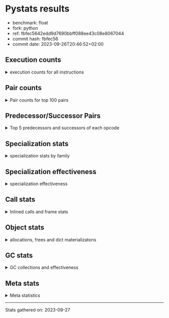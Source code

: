 
# Pystats results

- benchmark: float
- fork: python
- ref: fbfec5642edd9d7690bbff088ee43c08e8067044
- commit hash: fbfec56
- commit date: 2023-09-26T20:46:52+02:00

## Execution counts

<details>
<summary> execution counts for all instructions </summary>

|Name | Count | Self | Cumulative | Miss ratio | 
|---|---:|---:|---:|---:|
| LOAD_FAST | 185,999,940 | 25.0% | 25.0% |  |
| LOAD_ATTR_SLOT | 89,999,460 | 12.1% | 37.1% |  |
| STORE_FAST | 54,000,240 | 7.3% | 44.4% |  |
| STORE_ATTR_SLOT | 53,999,820 | 7.3% | 51.6% |  |
| BINARY_OP | 30,007,400 | 4.0% | 55.6% |  |
| LOAD_FAST_LOAD_FAST | 30,000,000 | 4.0% | 59.7% |  |
| LOAD_GLOBAL_MODULE | 24,000,160 | 3.2% | 62.9% |  |
| COPY | 24,000,000 | 3.2% | 66.1% |  |
| BINARY_OP_MULTIPLY_FLOAT | 24,000,000 | 3.2% | 69.4% |  |
| RESUME_CHECK | 18,000,120 | 2.4% | 71.8% | 0.0% |
| SWAP | 18,000,000 | 2.4% | 74.2% |  |
| CALL_BUILTIN_O | 18,000,000 | 2.4% | 76.6% |  |
| JUMP_BACKWARD | 17,999,940 | 2.4% | 79.0% |  |
| POP_JUMP_IF_FALSE | 17,999,880 | 2.4% | 81.5% |  |
| COMPARE_OP_FLOAT | 17,999,820 | 2.4% | 83.9% |  |
| LOAD_CONST | 12,000,300 | 1.6% | 85.5% |  |
| FOR_ITER_LIST | 12,000,060 | 1.6% | 87.1% |  |
| RETURN_CONST | 12,000,000 | 1.6% | 88.7% |  |
| CALL_PY_EXACT_ARGS | 12,000,000 | 1.6% | 90.3% |  |
| BINARY_OP_ADD_FLOAT | 12,000,000 | 1.6% | 91.9% |  |
| LOAD_ATTR_METHOD_NO_DICT | 11,999,940 | 1.6% | 93.5% |  |
| JUMP_FORWARD | 11,995,080 | 1.6% | 95.2% |  |
| CALL | 6,001,820 | 0.8% | 96.0% |  |
| RETURN_VALUE | 6,000,120 | 0.8% | 96.8% |  |
| POP_TOP | 6,000,120 | 0.8% | 97.6% |  |
| INTERPRETER_EXIT | 6,000,060 | 0.8% | 98.4% |  |
| FOR_ITER_RANGE | 6,000,060 | 0.8% | 99.2% |  |
| STORE_SUBSCR_LIST_INT | 6,000,000 | 0.8% | 100.0% |  |
| PUSH_NULL | 300 | 0.0% | 100.0% |  |
| GET_ITER | 180 | 0.0% | 100.0% |  |
| LOAD_DEREF | 120 | 0.0% | 100.0% |  |
| LOAD_GLOBAL | 100 | 0.0% | 100.0% |  |
| LOAD_ATTR_MODULE | 100 | 0.0% | 100.0% |  |
| NOP | 60 | 0.0% | 100.0% |  |
| LOAD_GLOBAL_BUILTIN | 60 | 0.0% | 100.0% |  |
| LOAD_ATTR | 60 | 0.0% | 100.0% |  |
| COPY_FREE_VARS | 60 | 0.0% | 100.0% |  |
| COMPARE_OP_INT | 60 | 0.0% | 100.0% |  |
| CALL_FUNCTION_EX | 60 | 0.0% | 100.0% |  |
| CALL_BUILTIN_CLASS | 60 | 0.0% | 100.0% |  |
| BUILD_LIST | 60 | 0.0% | 100.0% |  |
| BINARY_SUBSCR_LIST_INT | 60 | 0.0% | 100.0% |  |
| BINARY_SLICE | 60 | 0.0% | 100.0% |  |
| BINARY_OP_SUBTRACT_FLOAT | 60 | 0.0% | 100.0% |  |
| COMPARE_OP | 20 | 0.0% | 100.0% |  |
| BINARY_SUBSCR | 20 | 0.0% | 100.0% |  |


</details>

## Pair counts

<details>
<summary> Pair counts for top 100 pairs </summary>

|Pair | Count | Self | Cumulative | 
|---|---:|---:|---:|
| LOAD_FAST LOAD_ATTR_SLOT | 71,999,460 | 9.7% | 9.7% |
| LOAD_ATTR_SLOT LOAD_FAST | 42,004,560 | 5.6% | 15.3% |
| LOAD_FAST STORE_ATTR_SLOT | 35,999,820 | 4.8% | 20.2% |
| STORE_FAST LOAD_FAST | 30,000,180 | 4.0% | 24.2% |
| STORE_ATTR_SLOT LOAD_FAST | 29,999,820 | 4.0% | 28.2% |
| LOAD_FAST_LOAD_FAST BINARY_OP_MULTIPLY_FLOAT | 24,000,000 | 3.2% | 31.5% |
| LOAD_FAST BINARY_OP | 18,000,080 | 2.4% | 33.9% |
| LOAD_GLOBAL_MODULE LOAD_FAST | 18,000,060 | 2.4% | 36.3% |
| SWAP STORE_ATTR_SLOT | 18,000,000 | 2.4% | 38.7% |
| STORE_FAST LOAD_GLOBAL_MODULE | 18,000,000 | 2.4% | 41.1% |
| LOAD_FAST COPY | 18,000,000 | 2.4% | 43.5% |
| LOAD_ATTR_SLOT STORE_FAST | 18,000,000 | 2.4% | 46.0% |
| COPY LOAD_ATTR_SLOT | 18,000,000 | 2.4% | 48.4% |
| BINARY_OP SWAP | 18,000,000 | 2.4% | 50.8% |
| POP_JUMP_IF_FALSE LOAD_FAST | 17,999,880 | 2.4% | 53.2% |
| LOAD_ATTR_SLOT COMPARE_OP_FLOAT | 17,999,820 | 2.4% | 55.6% |
| COMPARE_OP_FLOAT POP_JUMP_IF_FALSE | 17,999,820 | 2.4% | 58.1% |
| STORE_ATTR_SLOT RETURN_CONST | 12,000,000 | 1.6% | 59.7% |
| RESUME_CHECK LOAD_FAST | 12,000,000 | 1.6% | 61.3% |
| LOAD_FAST CALL_BUILTIN_O | 12,000,000 | 1.6% | 62.9% |
| LOAD_CONST BINARY_OP | 12,000,000 | 1.6% | 64.5% |
| CALL_PY_EXACT_ARGS RESUME_CHECK | 12,000,000 | 1.6% | 66.1% |
| BINARY_OP_MULTIPLY_FLOAT BINARY_OP_ADD_FLOAT | 12,000,000 | 1.6% | 67.7% |
| BINARY_OP LOAD_FAST | 12,000,000 | 1.6% | 69.4% |
| LOAD_FAST LOAD_ATTR_METHOD_NO_DICT | 11,999,940 | 1.6% | 71.0% |
| JUMP_BACKWARD FOR_ITER_LIST | 11,999,940 | 1.6% | 72.6% |
| FOR_ITER_LIST STORE_FAST | 11,999,940 | 1.6% | 74.2% |
| LOAD_ATTR_SLOT JUMP_FORWARD | 11,995,080 | 1.6% | 75.8% |
| JUMP_FORWARD LOAD_FAST | 11,995,080 | 1.6% | 77.4% |
| LOAD_FAST RETURN_VALUE | 6,000,060 | 0.8% | 78.2% |
| CACHE RESUME_CHECK | 6,000,060 | 0.8% | 79.0% |
| RESUME_CHECK LOAD_GLOBAL_MODULE | 6,000,040 | 0.8% | 79.8% |
| LOAD_FAST CALL | 6,000,040 | 0.8% | 80.6% |
| STORE_SUBSCR_LIST_INT JUMP_BACKWARD | 6,000,000 | 0.8% | 81.5% |
| STORE_ATTR_SLOT STORE_FAST | 6,000,000 | 0.8% | 82.3% |
| STORE_ATTR_SLOT LOAD_FAST_LOAD_FAST | 6,000,000 | 0.8% | 83.1% |
| RETURN_CONST POP_TOP | 6,000,000 | 0.8% | 83.9% |
| RETURN_CONST INTERPRETER_EXIT | 6,000,000 | 0.8% | 84.7% |
| POP_TOP JUMP_BACKWARD | 6,000,000 | 0.8% | 85.5% |
| LOAD_GLOBAL_MODULE LOAD_FAST_LOAD_FAST | 6,000,000 | 0.8% | 86.3% |
| LOAD_FAST_LOAD_FAST STORE_SUBSCR_LIST_INT | 6,000,000 | 0.8% | 87.1% |
| LOAD_ATTR_METHOD_NO_DICT CALL_PY_EXACT_ARGS | 6,000,000 | 0.8% | 87.9% |
| JUMP_BACKWARD FOR_ITER_RANGE | 6,000,000 | 0.8% | 88.7% |
| FOR_ITER_RANGE STORE_FAST | 6,000,000 | 0.8% | 89.5% |
| COPY LOAD_FAST | 6,000,000 | 0.8% | 90.3% |
| CALL_BUILTIN_O STORE_FAST | 6,000,000 | 0.8% | 91.1% |
| CALL_BUILTIN_O LOAD_CONST | 6,000,000 | 0.8% | 91.9% |
| CALL_BUILTIN_O COPY | 6,000,000 | 0.8% | 92.7% |
| CALL LOAD_FAST_LOAD_FAST | 6,000,000 | 0.8% | 93.5% |
| BINARY_OP_MULTIPLY_FLOAT LOAD_FAST_LOAD_FAST | 6,000,000 | 0.8% | 94.4% |
| BINARY_OP_MULTIPLY_FLOAT LOAD_CONST | 6,000,000 | 0.8% | 95.2% |
| BINARY_OP_ADD_FLOAT LOAD_FAST_LOAD_FAST | 6,000,000 | 0.8% | 96.0% |
| BINARY_OP_ADD_FLOAT CALL_BUILTIN_O | 6,000,000 | 0.8% | 96.8% |
| LOAD_FAST CALL_PY_EXACT_ARGS | 5,999,980 | 0.8% | 97.6% |
| STORE_FAST JUMP_BACKWARD | 5,999,940 | 0.8% | 98.4% |
| RETURN_VALUE STORE_FAST | 5,999,940 | 0.8% | 99.2% |
| LOAD_ATTR_METHOD_NO_DICT LOAD_FAST | 5,999,940 | 0.8% | 100.0% |
| BINARY_OP BINARY_OP | 7,320 | 0.0% | 100.0% |
| CALL CALL | 1,540 | 0.0% | 100.0% |
| PUSH_NULL CALL | 240 | 0.0% | 100.0% |
| LOAD_FAST PUSH_NULL | 180 | 0.0% | 100.0% |
| LOAD_FAST LOAD_CONST | 180 | 0.0% | 100.0% |
| GET_ITER FOR_ITER_LIST | 120 | 0.0% | 100.0% |
| CALL POP_TOP | 120 | 0.0% | 100.0% |
| STORE_FAST LOAD_DEREF | 60 | 0.0% | 100.0% |
| RETURN_VALUE RETURN_VALUE | 60 | 0.0% | 100.0% |
| RETURN_VALUE INTERPRETER_EXIT | 60 | 0.0% | 100.0% |
| RESUME_CHECK LOAD_CONST | 60 | 0.0% | 100.0% |
| PUSH_NULL LOAD_FAST | 60 | 0.0% | 100.0% |
| POP_TOP NOP | 60 | 0.0% | 100.0% |
| POP_TOP LOAD_FAST | 60 | 0.0% | 100.0% |
| NOP LOAD_DEREF | 60 | 0.0% | 100.0% |
| LOAD_GLOBAL_MODULE LOAD_ATTR_MODULE | 60 | 0.0% | 100.0% |
| LOAD_GLOBAL_BUILTIN LOAD_FAST | 60 | 0.0% | 100.0% |
| LOAD_GLOBAL LOAD_GLOBAL_MODULE | 60 | 0.0% | 100.0% |
| LOAD_FAST GET_ITER | 60 | 0.0% | 100.0% |
| LOAD_FAST CALL_FUNCTION_EX | 60 | 0.0% | 100.0% |
| LOAD_DEREF STORE_FAST | 60 | 0.0% | 100.0% |
| LOAD_DEREF PUSH_NULL | 60 | 0.0% | 100.0% |
| LOAD_CONST LOAD_CONST | 60 | 0.0% | 100.0% |
| LOAD_CONST BUILD_LIST | 60 | 0.0% | 100.0% |
| LOAD_CONST BINARY_SLICE | 60 | 0.0% | 100.0% |
| LOAD_ATTR_MODULE STORE_FAST | 60 | 0.0% | 100.0% |
| GET_ITER FOR_ITER_RANGE | 60 | 0.0% | 100.0% |
| FOR_ITER_RANGE LOAD_FAST | 60 | 0.0% | 100.0% |
| FOR_ITER_LIST LOAD_FAST | 60 | 0.0% | 100.0% |
| COPY_FREE_VARS RESUME_CHECK | 60 | 0.0% | 100.0% |
| COMPARE_OP_INT POP_JUMP_IF_FALSE | 60 | 0.0% | 100.0% |
| CALL_FUNCTION_EX COPY_FREE_VARS | 60 | 0.0% | 100.0% |
| CALL_BUILTIN_CLASS GET_ITER | 60 | 0.0% | 100.0% |
| CALL STORE_FAST | 60 | 0.0% | 100.0% |
| CALL LOAD_FAST | 60 | 0.0% | 100.0% |
| BUILD_LIST LOAD_FAST | 60 | 0.0% | 100.0% |
| BINARY_SUBSCR_LIST_INT STORE_FAST | 60 | 0.0% | 100.0% |
| BINARY_SLICE GET_ITER | 60 | 0.0% | 100.0% |
| BINARY_OP_SUBTRACT_FLOAT STORE_FAST | 60 | 0.0% | 100.0% |
| BINARY_OP STORE_FAST | 60 | 0.0% | 100.0% |
| STORE_FAST LOAD_GLOBAL_BUILTIN | 40 | 0.0% | 100.0% |
| RETURN_VALUE LOAD_GLOBAL | 40 | 0.0% | 100.0% |
| LOAD_GLOBAL_MODULE LOAD_ATTR | 40 | 0.0% | 100.0% |


</details>

## Predecessor/Successor Pairs

<details>
<summary> Top 5 predecessors and successors of each opcode </summary>

### BINARY_SLICE

<details>
<summary> Successors and predecessors for BINARY_SLICE </summary>

|Predecessors | Count | Percentage | 
|---|---:|---:|
| LOAD_CONST | 60 | 100.0% |

|Successors | Count | Percentage | 
|---|---:|---:|
| GET_ITER | 60 | 100.0% |


</details>

### CACHE

<details>
<summary> Successors and predecessors for CACHE </summary>

|Predecessors | Count | Percentage | 
|---|---:|---:|

|Successors | Count | Percentage | 
|---|---:|---:|
| RESUME_CHECK | 6,000,060 | 100.0% |


</details>

### BINARY_SUBSCR

<details>
<summary> Successors and predecessors for BINARY_SUBSCR </summary>

|Predecessors | Count | Percentage | 
|---|---:|---:|
| LOAD_CONST | 20 | 100.0% |

|Successors | Count | Percentage | 
|---|---:|---:|
| BINARY_SUBSCR_LIST_INT | 20 | 100.0% |


</details>

### GET_ITER

<details>
<summary> Successors and predecessors for GET_ITER </summary>

|Predecessors | Count | Percentage | 
|---|---:|---:|
| LOAD_FAST | 60 | 33.3% |
| CALL_BUILTIN_CLASS | 60 | 33.3% |
| BINARY_SLICE | 60 | 33.3% |

|Successors | Count | Percentage | 
|---|---:|---:|
| FOR_ITER_LIST | 120 | 66.7% |
| FOR_ITER_RANGE | 60 | 33.3% |


</details>

### INTERPRETER_EXIT

<details>
<summary> Successors and predecessors for INTERPRETER_EXIT </summary>

|Predecessors | Count | Percentage | 
|---|---:|---:|
| RETURN_CONST | 6,000,000 | 100.0% |
| RETURN_VALUE | 60 | 0.0% |

|Successors | Count | Percentage | 
|---|---:|---:|


</details>

### NOP

<details>
<summary> Successors and predecessors for NOP </summary>

|Predecessors | Count | Percentage | 
|---|---:|---:|
| POP_TOP | 60 | 100.0% |

|Successors | Count | Percentage | 
|---|---:|---:|
| LOAD_DEREF | 60 | 100.0% |


</details>

### POP_TOP

<details>
<summary> Successors and predecessors for POP_TOP </summary>

|Predecessors | Count | Percentage | 
|---|---:|---:|
| RETURN_CONST | 6,000,000 | 100.0% |
| CALL | 120 | 0.0% |

|Successors | Count | Percentage | 
|---|---:|---:|
| JUMP_BACKWARD | 6,000,000 | 100.0% |
| NOP | 60 | 0.0% |
| LOAD_FAST | 60 | 0.0% |


</details>

### PUSH_NULL

<details>
<summary> Successors and predecessors for PUSH_NULL </summary>

|Predecessors | Count | Percentage | 
|---|---:|---:|
| LOAD_FAST | 180 | 60.0% |
| LOAD_DEREF | 60 | 20.0% |
| LOAD_ATTR_MODULE | 40 | 13.3% |
| LOAD_ATTR | 20 | 6.7% |

|Successors | Count | Percentage | 
|---|---:|---:|
| CALL | 240 | 80.0% |
| LOAD_FAST | 60 | 20.0% |


</details>

### RETURN_VALUE

<details>
<summary> Successors and predecessors for RETURN_VALUE </summary>

|Predecessors | Count | Percentage | 
|---|---:|---:|
| LOAD_FAST | 6,000,060 | 100.0% |
| RETURN_VALUE | 60 | 0.0% |

|Successors | Count | Percentage | 
|---|---:|---:|
| STORE_FAST | 5,999,940 | 100.0% |
| RETURN_VALUE | 60 | 0.0% |
| INTERPRETER_EXIT | 60 | 0.0% |
| LOAD_GLOBAL | 40 | 0.0% |
| LOAD_GLOBAL_MODULE | 20 | 0.0% |


</details>

### BINARY_OP

<details>
<summary> Successors and predecessors for BINARY_OP </summary>

|Predecessors | Count | Percentage | 
|---|---:|---:|
| LOAD_FAST | 18,000,080 | 60.0% |
| LOAD_CONST | 12,000,000 | 40.0% |
| BINARY_OP | 7,320 | 0.0% |

|Successors | Count | Percentage | 
|---|---:|---:|
| SWAP | 18,000,000 | 60.0% |
| LOAD_FAST | 12,000,000 | 40.0% |
| BINARY_OP | 7,320 | 0.0% |
| STORE_FAST | 60 | 0.0% |
| BINARY_OP_SUBTRACT_FLOAT | 20 | 0.0% |


</details>

### BUILD_LIST

<details>
<summary> Successors and predecessors for BUILD_LIST </summary>

|Predecessors | Count | Percentage | 
|---|---:|---:|
| LOAD_CONST | 60 | 100.0% |

|Successors | Count | Percentage | 
|---|---:|---:|
| LOAD_FAST | 60 | 100.0% |


</details>

### CALL

<details>
<summary> Successors and predecessors for CALL </summary>

|Predecessors | Count | Percentage | 
|---|---:|---:|
| LOAD_FAST | 6,000,040 | 100.0% |
| CALL | 1,540 | 0.0% |
| PUSH_NULL | 240 | 0.0% |

|Successors | Count | Percentage | 
|---|---:|---:|
| LOAD_FAST_LOAD_FAST | 6,000,000 | 100.0% |
| CALL | 1,540 | 0.0% |
| POP_TOP | 120 | 0.0% |
| STORE_FAST | 60 | 0.0% |
| LOAD_FAST | 60 | 0.0% |


</details>

### CALL_FUNCTION_EX

<details>
<summary> Successors and predecessors for CALL_FUNCTION_EX </summary>

|Predecessors | Count | Percentage | 
|---|---:|---:|
| LOAD_FAST | 60 | 100.0% |

|Successors | Count | Percentage | 
|---|---:|---:|
| COPY_FREE_VARS | 60 | 100.0% |


</details>

### COMPARE_OP

<details>
<summary> Successors and predecessors for COMPARE_OP </summary>

|Predecessors | Count | Percentage | 
|---|---:|---:|
| LOAD_CONST | 20 | 100.0% |

|Successors | Count | Percentage | 
|---|---:|---:|
| COMPARE_OP_INT | 20 | 100.0% |


</details>

### COPY

<details>
<summary> Successors and predecessors for COPY </summary>

|Predecessors | Count | Percentage | 
|---|---:|---:|
| LOAD_FAST | 18,000,000 | 75.0% |
| CALL_BUILTIN_O | 6,000,000 | 25.0% |

|Successors | Count | Percentage | 
|---|---:|---:|
| LOAD_ATTR_SLOT | 18,000,000 | 75.0% |
| LOAD_FAST | 6,000,000 | 25.0% |


</details>

### COPY_FREE_VARS

<details>
<summary> Successors and predecessors for COPY_FREE_VARS </summary>

|Predecessors | Count | Percentage | 
|---|---:|---:|
| CALL_FUNCTION_EX | 60 | 100.0% |

|Successors | Count | Percentage | 
|---|---:|---:|
| RESUME_CHECK | 60 | 100.0% |


</details>

### JUMP_BACKWARD

<details>
<summary> Successors and predecessors for JUMP_BACKWARD </summary>

|Predecessors | Count | Percentage | 
|---|---:|---:|
| STORE_SUBSCR_LIST_INT | 6,000,000 | 33.3% |
| POP_TOP | 6,000,000 | 33.3% |
| STORE_FAST | 5,999,940 | 33.3% |

|Successors | Count | Percentage | 
|---|---:|---:|
| FOR_ITER_LIST | 11,999,940 | 66.7% |
| FOR_ITER_RANGE | 6,000,000 | 33.3% |


</details>

### JUMP_FORWARD

<details>
<summary> Successors and predecessors for JUMP_FORWARD </summary>

|Predecessors | Count | Percentage | 
|---|---:|---:|
| LOAD_ATTR_SLOT | 11,995,080 | 100.0% |

|Successors | Count | Percentage | 
|---|---:|---:|
| LOAD_FAST | 11,995,080 | 100.0% |


</details>

### LOAD_ATTR

<details>
<summary> Successors and predecessors for LOAD_ATTR </summary>

|Predecessors | Count | Percentage | 
|---|---:|---:|
| LOAD_GLOBAL_MODULE | 40 | 66.7% |
| LOAD_GLOBAL | 20 | 33.3% |

|Successors | Count | Percentage | 
|---|---:|---:|
| LOAD_ATTR_MODULE | 40 | 66.7% |
| PUSH_NULL | 20 | 33.3% |


</details>

### LOAD_CONST

<details>
<summary> Successors and predecessors for LOAD_CONST </summary>

|Predecessors | Count | Percentage | 
|---|---:|---:|
| CALL_BUILTIN_O | 6,000,000 | 50.0% |
| BINARY_OP_MULTIPLY_FLOAT | 6,000,000 | 50.0% |
| LOAD_FAST | 180 | 0.0% |
| RESUME_CHECK | 60 | 0.0% |
| LOAD_CONST | 60 | 0.0% |

|Successors | Count | Percentage | 
|---|---:|---:|
| BINARY_OP | 12,000,000 | 100.0% |
| LOAD_CONST | 60 | 0.0% |
| BUILD_LIST | 60 | 0.0% |
| BINARY_SLICE | 60 | 0.0% |
| COMPARE_OP_INT | 40 | 0.0% |


</details>

### LOAD_DEREF

<details>
<summary> Successors and predecessors for LOAD_DEREF </summary>

|Predecessors | Count | Percentage | 
|---|---:|---:|
| STORE_FAST | 60 | 50.0% |
| NOP | 60 | 50.0% |

|Successors | Count | Percentage | 
|---|---:|---:|
| STORE_FAST | 60 | 50.0% |
| PUSH_NULL | 60 | 50.0% |


</details>

### LOAD_FAST

<details>
<summary> Successors and predecessors for LOAD_FAST </summary>

|Predecessors | Count | Percentage | 
|---|---:|---:|
| LOAD_ATTR_SLOT | 42,004,560 | 22.6% |
| STORE_FAST | 30,000,180 | 16.1% |
| STORE_ATTR_SLOT | 29,999,820 | 16.1% |
| LOAD_GLOBAL_MODULE | 18,000,060 | 9.7% |
| POP_JUMP_IF_FALSE | 17,999,880 | 9.7% |

|Successors | Count | Percentage | 
|---|---:|---:|
| LOAD_ATTR_SLOT | 71,999,460 | 38.7% |
| STORE_ATTR_SLOT | 35,999,820 | 19.4% |
| BINARY_OP | 18,000,080 | 9.7% |
| COPY | 18,000,000 | 9.7% |
| CALL_BUILTIN_O | 12,000,000 | 6.5% |


</details>

### LOAD_FAST_LOAD_FAST

<details>
<summary> Successors and predecessors for LOAD_FAST_LOAD_FAST </summary>

|Predecessors | Count | Percentage | 
|---|---:|---:|
| STORE_ATTR_SLOT | 6,000,000 | 20.0% |
| LOAD_GLOBAL_MODULE | 6,000,000 | 20.0% |
| CALL | 6,000,000 | 20.0% |
| BINARY_OP_MULTIPLY_FLOAT | 6,000,000 | 20.0% |
| BINARY_OP_ADD_FLOAT | 6,000,000 | 20.0% |

|Successors | Count | Percentage | 
|---|---:|---:|
| BINARY_OP_MULTIPLY_FLOAT | 24,000,000 | 80.0% |
| STORE_SUBSCR_LIST_INT | 6,000,000 | 20.0% |


</details>

### LOAD_GLOBAL

<details>
<summary> Successors and predecessors for LOAD_GLOBAL </summary>

|Predecessors | Count | Percentage | 
|---|---:|---:|
| RETURN_VALUE | 40 | 40.0% |
| STORE_FAST | 20 | 20.0% |
| RESUME_CHECK | 20 | 20.0% |
| FOR_ITER_LIST | 20 | 20.0% |

|Successors | Count | Percentage | 
|---|---:|---:|
| LOAD_GLOBAL_MODULE | 60 | 60.0% |
| LOAD_GLOBAL_BUILTIN | 20 | 20.0% |
| LOAD_ATTR | 20 | 20.0% |


</details>

### POP_JUMP_IF_FALSE

<details>
<summary> Successors and predecessors for POP_JUMP_IF_FALSE </summary>

|Predecessors | Count | Percentage | 
|---|---:|---:|
| COMPARE_OP_FLOAT | 17,999,820 | 100.0% |
| COMPARE_OP_INT | 60 | 0.0% |

|Successors | Count | Percentage | 
|---|---:|---:|
| LOAD_FAST | 17,999,880 | 100.0% |


</details>

### RETURN_CONST

<details>
<summary> Successors and predecessors for RETURN_CONST </summary>

|Predecessors | Count | Percentage | 
|---|---:|---:|
| STORE_ATTR_SLOT | 12,000,000 | 100.0% |

|Successors | Count | Percentage | 
|---|---:|---:|
| POP_TOP | 6,000,000 | 50.0% |
| INTERPRETER_EXIT | 6,000,000 | 50.0% |


</details>

### STORE_FAST

<details>
<summary> Successors and predecessors for STORE_FAST </summary>

|Predecessors | Count | Percentage | 
|---|---:|---:|
| LOAD_ATTR_SLOT | 18,000,000 | 33.3% |
| FOR_ITER_LIST | 11,999,940 | 22.2% |
| STORE_ATTR_SLOT | 6,000,000 | 11.1% |
| FOR_ITER_RANGE | 6,000,000 | 11.1% |
| CALL_BUILTIN_O | 6,000,000 | 11.1% |

|Successors | Count | Percentage | 
|---|---:|---:|
| LOAD_FAST | 30,000,180 | 55.6% |
| LOAD_GLOBAL_MODULE | 18,000,000 | 33.3% |
| JUMP_BACKWARD | 5,999,940 | 11.1% |
| LOAD_DEREF | 60 | 0.0% |
| LOAD_GLOBAL_BUILTIN | 40 | 0.0% |


</details>

### SWAP

<details>
<summary> Successors and predecessors for SWAP </summary>

|Predecessors | Count | Percentage | 
|---|---:|---:|
| BINARY_OP | 18,000,000 | 100.0% |

|Successors | Count | Percentage | 
|---|---:|---:|
| STORE_ATTR_SLOT | 18,000,000 | 100.0% |


</details>

### BINARY_OP_ADD_FLOAT

<details>
<summary> Successors and predecessors for BINARY_OP_ADD_FLOAT </summary>

|Predecessors | Count | Percentage | 
|---|---:|---:|
| BINARY_OP_MULTIPLY_FLOAT | 12,000,000 | 100.0% |

|Successors | Count | Percentage | 
|---|---:|---:|
| LOAD_FAST_LOAD_FAST | 6,000,000 | 50.0% |
| CALL_BUILTIN_O | 6,000,000 | 50.0% |


</details>

### BINARY_OP_MULTIPLY_FLOAT

<details>
<summary> Successors and predecessors for BINARY_OP_MULTIPLY_FLOAT </summary>

|Predecessors | Count | Percentage | 
|---|---:|---:|
| LOAD_FAST_LOAD_FAST | 24,000,000 | 100.0% |

|Successors | Count | Percentage | 
|---|---:|---:|
| BINARY_OP_ADD_FLOAT | 12,000,000 | 50.0% |
| LOAD_FAST_LOAD_FAST | 6,000,000 | 25.0% |
| LOAD_CONST | 6,000,000 | 25.0% |


</details>

### BINARY_OP_SUBTRACT_FLOAT

<details>
<summary> Successors and predecessors for BINARY_OP_SUBTRACT_FLOAT </summary>

|Predecessors | Count | Percentage | 
|---|---:|---:|
| LOAD_FAST | 40 | 66.7% |
| BINARY_OP | 20 | 33.3% |

|Successors | Count | Percentage | 
|---|---:|---:|
| STORE_FAST | 60 | 100.0% |


</details>

### BINARY_SUBSCR_LIST_INT

<details>
<summary> Successors and predecessors for BINARY_SUBSCR_LIST_INT </summary>

|Predecessors | Count | Percentage | 
|---|---:|---:|
| LOAD_CONST | 40 | 66.7% |
| BINARY_SUBSCR | 20 | 33.3% |

|Successors | Count | Percentage | 
|---|---:|---:|
| STORE_FAST | 60 | 100.0% |


</details>

### CALL_BUILTIN_CLASS

<details>
<summary> Successors and predecessors for CALL_BUILTIN_CLASS </summary>

|Predecessors | Count | Percentage | 
|---|---:|---:|
| LOAD_FAST | 40 | 66.7% |
| CALL | 20 | 33.3% |

|Successors | Count | Percentage | 
|---|---:|---:|
| GET_ITER | 60 | 100.0% |


</details>

### CALL_BUILTIN_O

<details>
<summary> Successors and predecessors for CALL_BUILTIN_O </summary>

|Predecessors | Count | Percentage | 
|---|---:|---:|
| LOAD_FAST | 12,000,000 | 66.7% |
| BINARY_OP_ADD_FLOAT | 6,000,000 | 33.3% |

|Successors | Count | Percentage | 
|---|---:|---:|
| STORE_FAST | 6,000,000 | 33.3% |
| LOAD_CONST | 6,000,000 | 33.3% |
| COPY | 6,000,000 | 33.3% |


</details>

### CALL_PY_EXACT_ARGS

<details>
<summary> Successors and predecessors for CALL_PY_EXACT_ARGS </summary>

|Predecessors | Count | Percentage | 
|---|---:|---:|
| LOAD_ATTR_METHOD_NO_DICT | 6,000,000 | 50.0% |
| LOAD_FAST | 5,999,980 | 50.0% |
| CALL | 20 | 0.0% |

|Successors | Count | Percentage | 
|---|---:|---:|
| RESUME_CHECK | 12,000,000 | 100.0% |


</details>

### COMPARE_OP_FLOAT

<details>
<summary> Successors and predecessors for COMPARE_OP_FLOAT </summary>

|Predecessors | Count | Percentage | 
|---|---:|---:|
| LOAD_ATTR_SLOT | 17,999,820 | 100.0% |

|Successors | Count | Percentage | 
|---|---:|---:|
| POP_JUMP_IF_FALSE | 17,999,820 | 100.0% |


</details>

### COMPARE_OP_INT

<details>
<summary> Successors and predecessors for COMPARE_OP_INT </summary>

|Predecessors | Count | Percentage | 
|---|---:|---:|
| LOAD_CONST | 40 | 66.7% |
| COMPARE_OP | 20 | 33.3% |

|Successors | Count | Percentage | 
|---|---:|---:|
| POP_JUMP_IF_FALSE | 60 | 100.0% |


</details>

### FOR_ITER_LIST

<details>
<summary> Successors and predecessors for FOR_ITER_LIST </summary>

|Predecessors | Count | Percentage | 
|---|---:|---:|
| JUMP_BACKWARD | 11,999,940 | 100.0% |
| GET_ITER | 120 | 0.0% |

|Successors | Count | Percentage | 
|---|---:|---:|
| STORE_FAST | 11,999,940 | 100.0% |
| LOAD_FAST | 60 | 0.0% |
| LOAD_GLOBAL_MODULE | 40 | 0.0% |
| LOAD_GLOBAL | 20 | 0.0% |


</details>

### FOR_ITER_RANGE

<details>
<summary> Successors and predecessors for FOR_ITER_RANGE </summary>

|Predecessors | Count | Percentage | 
|---|---:|---:|
| JUMP_BACKWARD | 6,000,000 | 100.0% |
| GET_ITER | 60 | 0.0% |

|Successors | Count | Percentage | 
|---|---:|---:|
| STORE_FAST | 6,000,000 | 100.0% |
| LOAD_FAST | 60 | 0.0% |


</details>

### LOAD_ATTR_METHOD_NO_DICT

<details>
<summary> Successors and predecessors for LOAD_ATTR_METHOD_NO_DICT </summary>

|Predecessors | Count | Percentage | 
|---|---:|---:|
| LOAD_FAST | 11,999,940 | 100.0% |

|Successors | Count | Percentage | 
|---|---:|---:|
| CALL_PY_EXACT_ARGS | 6,000,000 | 50.0% |
| LOAD_FAST | 5,999,940 | 50.0% |


</details>

### LOAD_ATTR_MODULE

<details>
<summary> Successors and predecessors for LOAD_ATTR_MODULE </summary>

|Predecessors | Count | Percentage | 
|---|---:|---:|
| LOAD_GLOBAL_MODULE | 60 | 60.0% |
| LOAD_ATTR | 40 | 40.0% |

|Successors | Count | Percentage | 
|---|---:|---:|
| STORE_FAST | 60 | 60.0% |
| PUSH_NULL | 40 | 40.0% |


</details>

### LOAD_ATTR_SLOT

<details>
<summary> Successors and predecessors for LOAD_ATTR_SLOT </summary>

|Predecessors | Count | Percentage | 
|---|---:|---:|
| LOAD_FAST | 71,999,460 | 80.0% |
| COPY | 18,000,000 | 20.0% |

|Successors | Count | Percentage | 
|---|---:|---:|
| LOAD_FAST | 42,004,560 | 46.7% |
| STORE_FAST | 18,000,000 | 20.0% |
| COMPARE_OP_FLOAT | 17,999,820 | 20.0% |
| JUMP_FORWARD | 11,995,080 | 13.3% |


</details>

### LOAD_GLOBAL_BUILTIN

<details>
<summary> Successors and predecessors for LOAD_GLOBAL_BUILTIN </summary>

|Predecessors | Count | Percentage | 
|---|---:|---:|
| STORE_FAST | 40 | 66.7% |
| LOAD_GLOBAL | 20 | 33.3% |

|Successors | Count | Percentage | 
|---|---:|---:|
| LOAD_FAST | 60 | 100.0% |


</details>

### LOAD_GLOBAL_MODULE

<details>
<summary> Successors and predecessors for LOAD_GLOBAL_MODULE </summary>

|Predecessors | Count | Percentage | 
|---|---:|---:|
| STORE_FAST | 18,000,000 | 75.0% |
| RESUME_CHECK | 6,000,040 | 25.0% |
| LOAD_GLOBAL | 60 | 0.0% |
| FOR_ITER_LIST | 40 | 0.0% |
| RETURN_VALUE | 20 | 0.0% |

|Successors | Count | Percentage | 
|---|---:|---:|
| LOAD_FAST | 18,000,060 | 75.0% |
| LOAD_FAST_LOAD_FAST | 6,000,000 | 25.0% |
| LOAD_ATTR_MODULE | 60 | 0.0% |
| LOAD_ATTR | 40 | 0.0% |


</details>

### RESUME_CHECK

<details>
<summary> Successors and predecessors for RESUME_CHECK </summary>

|Predecessors | Count | Percentage | 
|---|---:|---:|
| CALL_PY_EXACT_ARGS | 12,000,000 | 66.7% |
| CACHE | 6,000,060 | 33.3% |
| COPY_FREE_VARS | 60 | 0.0% |

|Successors | Count | Percentage | 
|---|---:|---:|
| LOAD_FAST | 12,000,000 | 66.7% |
| LOAD_GLOBAL_MODULE | 6,000,040 | 33.3% |
| LOAD_CONST | 60 | 0.0% |
| LOAD_GLOBAL | 20 | 0.0% |


</details>

### STORE_ATTR_SLOT

<details>
<summary> Successors and predecessors for STORE_ATTR_SLOT </summary>

|Predecessors | Count | Percentage | 
|---|---:|---:|
| LOAD_FAST | 35,999,820 | 66.7% |
| SWAP | 18,000,000 | 33.3% |

|Successors | Count | Percentage | 
|---|---:|---:|
| LOAD_FAST | 29,999,820 | 55.6% |
| RETURN_CONST | 12,000,000 | 22.2% |
| STORE_FAST | 6,000,000 | 11.1% |
| LOAD_FAST_LOAD_FAST | 6,000,000 | 11.1% |


</details>

### STORE_SUBSCR_LIST_INT

<details>
<summary> Successors and predecessors for STORE_SUBSCR_LIST_INT </summary>

|Predecessors | Count | Percentage | 
|---|---:|---:|
| LOAD_FAST_LOAD_FAST | 6,000,000 | 100.0% |

|Successors | Count | Percentage | 
|---|---:|---:|
| JUMP_BACKWARD | 6,000,000 | 100.0% |


</details>


</details>

## Specialization stats

<details>
<summary> specialization stats by family </summary>

### BINARY_SLICE

<details>
<summary> specialization stats for BINARY_SLICE family </summary>

|Kind | Count | Ratio | 
|---|---|---|


</details>

### BINARY_SUBSCR

<details>
<summary> specialization stats for BINARY_SUBSCR family </summary>

|Kind | Count | Ratio | 
|---|---|---|
|          hit |           60 | 75.0% |

#### Specialization attempts

| | Count | Ratio | 
|---|---:|---:|
| Success | 20 | 100.0% |
| Failure | 0 | 0.0% |

|Failure kind | Count | Ratio | 
|---|---:|---:|


</details>

### STORE_SUBSCR

<details>
<summary> specialization stats for STORE_SUBSCR family </summary>

|Kind | Count | Ratio | 
|---|---|---|
|          hit |      6000000 | 100.0% |


</details>

### BINARY_OP

<details>
<summary> specialization stats for BINARY_OP family </summary>

|Kind | Count | Ratio | 
|---|---|---|
| specialization.deferred |     30000060 | 45.4% |
|          hit |     36000060 | 54.5% |

#### Specialization attempts

| | Count | Ratio | 
|---|---:|---:|
| Success | 20 | 0.3% |
| Failure | 7,320 | 99.7% |

|Failure kind | Count | Ratio | 
|---|---:|---:|
| true divide float | 4,380 | 59.8% |
| multiply different types | 1,480 | 20.2% |
| true divide different types | 1,460 | 19.9% |


</details>

### CALL

<details>
<summary> specialization stats for CALL family </summary>

|Kind | Count | Ratio | 
|---|---|---|
| specialization.deferred |      6000240 | 16.7% |
|          hit |     30000060 | 83.3% |

#### Specialization attempts

| | Count | Ratio | 
|---|---:|---:|
| Success | 40 | 2.5% |
| Failure | 1,540 | 97.5% |

|Failure kind | Count | Ratio | 
|---|---:|---:|
| no dict | 1,460 | 94.8% |
| cfunc noargs | 60 | 3.9% |
| other | 20 | 1.3% |


</details>

### COMPARE_OP

<details>
<summary> specialization stats for COMPARE_OP family </summary>

|Kind | Count | Ratio | 
|---|---|---|
|          hit |     17999880 | 100.0% |

#### Specialization attempts

| | Count | Ratio | 
|---|---:|---:|
| Success | 20 | 100.0% |
| Failure | 0 | 0.0% |

|Failure kind | Count | Ratio | 
|---|---:|---:|


</details>

### FOR_ITER

<details>
<summary> specialization stats for FOR_ITER family </summary>

|Kind | Count | Ratio | 
|---|---|---|
|          hit |     18000120 | 100.0% |


</details>

### JUMP_BACKWARD

<details>
<summary> specialization stats for JUMP_BACKWARD family </summary>

|Kind | Count | Ratio | 
|---|---|---|


</details>

### LOAD_ATTR

<details>
<summary> specialization stats for LOAD_ATTR family </summary>

|Kind | Count | Ratio | 
|---|---|---|
| specialization.deferred |           20 | 0.0% |
|          hit |    101999500 | 100.0% |

#### Specialization attempts

| | Count | Ratio | 
|---|---:|---:|
| Success | 40 | 100.0% |
| Failure | 0 | 0.0% |

|Failure kind | Count | Ratio | 
|---|---:|---:|


</details>

### LOAD_GLOBAL

<details>
<summary> specialization stats for LOAD_GLOBAL family </summary>

|Kind | Count | Ratio | 
|---|---|---|
| specialization.deferred |           20 | 0.0% |
|          hit |     24000220 | 100.0% |

#### Specialization attempts

| | Count | Ratio | 
|---|---:|---:|
| Success | 80 | 100.0% |
| Failure | 0 | 0.0% |

|Failure kind | Count | Ratio | 
|---|---:|---:|


</details>

### POP_JUMP_IF_FALSE

<details>
<summary> specialization stats for POP_JUMP_IF_FALSE family </summary>

|Kind | Count | Ratio | 
|---|---|---|


</details>

### STORE_ATTR

<details>
<summary> specialization stats for STORE_ATTR family </summary>

|Kind | Count | Ratio | 
|---|---|---|
|          hit |     53999820 | 100.0% |


</details>


</details>

## Specialization effectiveness

<details>
<summary> specialization effectiveness </summary>

|Instructions | Count | Ratio | 
|---|---:|---:|
| Basic | 365,996,700 | 49.2% |
| Not specialized | 72,017,820 | 9.7% |
| Specialized | 305,991,320 | 41.1% |

### Deferred by instruction

<details>
<summary> deferred by instruction </summary>

|Name | Count | Ratio | 
|---|---:|---:|
| RESUME | 368,934,881,474,191,023,800 | 100.0% |
| BINARY_OP | 30,000,060 | 0.0% |
| CALL | 6,000,240 | 0.0% |
| LOAD_GLOBAL | 20 | 0.0% |
| LOAD_ATTR | 20 | 0.0% |
| UNPACK_SEQUENCE | 0 | 0.0% |
| TO_BOOL | 0 | 0.0% |
| SWAP | 0 | 0.0% |
| STORE_SUBSCR_LIST_INT | 0 | 0.0% |
| STORE_SUBSCR | 0 | 0.0% |


</details>

### Misses by instruction

<details>
<summary> misses by instruction </summary>

|Name | Count | Ratio | 
|---|---:|---:|
| RESUME_CHECK | 8,520 | 50.0% |
| RESUME | 8,520 | 50.0% |
| SWAP | 0 | 0.0% |
| STORE_SUBSCR_LIST_INT | 0 | 0.0% |
| STORE_FAST | 0 | 0.0% |
| STORE_ATTR_SLOT | 0 | 0.0% |
| RETURN_VALUE | 0 | 0.0% |
| RETURN_CONST | 0 | 0.0% |
| PUSH_NULL | 0 | 0.0% |
| POP_TOP | 0 | 0.0% |


</details>


</details>

## Call stats

<details>
<summary> Inlined calls and frame stats </summary>

| | Count | Ratio | 
|---|---:|---:|
| Calls to PyEval_EvalDefault | 6,000,060 | 33.3% |
| Calls to Python functions inlined | 12,000,060 | 66.7% |
| Calls via PyEval_EvalFrame (total) | 6,000,060 | 33.3% |
| Calls via PyEval_EvalFrame (vector) | 6,000,060 | 33.3% |
| Calls via PyEval_EvalFrame (generator) | 0 | 0.0% |
| Calls via PyEval_EvalFrame (legacy) | 0 | 0.0% |
| Calls via PyEval_EvalFrame (function vectorcall) | 6,000,060 | 33.3% |
| Calls via PyEval_EvalFrame (build class) | 0 | 0.0% |
| Calls via PyEval_EvalFrame (slot) | 0 | 0.0% |
| Calls via PyEval_EvalFrame (function ex) | 60 | 0.0% |
| Calls via PyEval_EvalFrame (api) | 0 | 0.0% |
| Calls via PyEval_EvalFrame (method) | 0 | 0.0% |
| Frames pushed | 18,000,120 | 100.0% |
| Frame objects created | 0 | 0.0% |


</details>

## Object stats

<details>
<summary> allocations, frees and dict materializatons </summary>

| | Count | Ratio | 
|---|---:|---:|
| Allocations from freelist | 72,005,820 | 70.6% |
| Frees to freelist | 72,006,000 |  |
| Allocations | 29,996,580 | 29.4% |
| Allocations to 512 bytes | 29,996,460 | 29.4% |
| Allocations to 4 kbytes | 0 | 0.0% |
| Allocations over 4 kbytes | 120 | 0.0% |
| Frees | 29,996,460 |  |
| New values | 0 |  |
| Interpreter increfs | 443,922,940 | 94.9% |
| Interpreter decrefs | 503,908,200 | 88.4% |
| Increfs | 23,984,800 | 5.1% |
| Decrefs | 66,001,760 | 11.6% |
| Materialize dict (on request) | 0 |  |
| Materialize dict (new key) | 0 |  |
| Materialize dict (too big) | 0 |  |
| Materialize dict (str subclass) | 0 |  |
| Dematerialize dict | 0 |  |
| Method cache hits | 19 |  |
| Method cache misses | 1 |  |
| Method cache collisions | 1 |  |
| Method cache dunder hits | 6,000,000 |  |
| Method cache dunder misses | 0 |  |


</details>

## GC stats

<details>
<summary> GC collections and effectiveness </summary>

|Generation | Collections | Objects collected | Object visits | 
|---:|---:|---:|---:|
| 0 | 7,760 | 0 | 55,487,120 |
| 1 | 700 | 0 | 57,422,000 |
| 2 | 60 | 0 | 48,858,320 |


</details>

## Meta stats

<details>
<summary> Meta statistics </summary>

| | Count | 
|---|---:|
| Number of data files | 20 |


</details>

---
Stats gathered on: 2023-09-27
